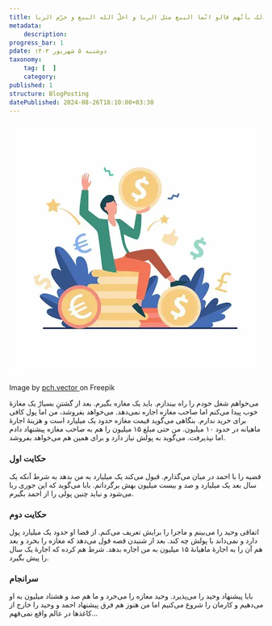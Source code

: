 ```yaml
---
title: ذلک بأنّهم قالو انّما البیع مثل الربا و احلّ الله البیع و حرّم الربا
metadata:
    description:
progress_bar: 1
pdate: دوشنبه ۵ شهریور ۱۴۰۳
taxonomy:
    tag: [  ]
    category: 
published: 1
structure: BlogPosting
datePublished: 2024-08-26T18:10:00+03:30
---
```


![ مردی که از به دست آوردن پول بیش‌تر خوش‌حال است ](happy-businessman-earning-money-illustration.webp)

<div class="align-center">
Image by <a href="https://www.freepik.com/free-vector/happy-businessman-earning-money-illustration_8271028.htm"> pch.vector </a> on Freepik
</div>

می‌خواهم شغل خودم را راه بیندازم. باید یک مغازه بگیرم. بعد از گشتنِ بسیارْ یک مغازهٔ خوب پیدا می‌کنم اما صاحب مغازه اجاره نمی‌دهد. می‌خواهد بفروشد، من اما پول کافی برای خرید ندارم. بنگاهی می‌گوید قیمت مغازه حدود یک میلیارد است و هزینهٔ اجارهٔ ماهیانه در حدود ۱۰ میلیون. من حتی مبلغ ۱۵ میلیون را هم به صاحب مغازه پیشنهاد دادم اما نپذیرفت. می‌گوید به پولش نیاز دارد و برای همین هم می‌خواهد بفروشد.

### حکایت اول

قضیه را با احمد در میان می‌گذارم. قبول می‌کند یک میلیارد به من بدهد به شرط آنکه یک سال بعد یک میلیارد و صد و بیست میلیون بهش برگردانم. بابا می‌گوید که این جوری ربا می‌شود و نباید چنین پولی را از احمد بگیرم.


### حکایت دوم

اتفاقی وحید را می‌بینم و ماجرا را برایش تعریف می‌کنم. از قضا او حدود یک میلیارد پول دارد و نمی‌داند با پولش چه کند. بعد از شنیدن قصه قول می‌دهد که مغازه را بخرد و بعد هم آن را به اجارهٔ ماهیانهٔ ۱۵ میلیون به من اجاره بدهد. شرط هم کرده که اجارهٔ یک سال را پیش بگیرد.


### سرانجام

بابا پیشنهاد وحید را می‌پذیرد. وحید مغازه را می‌خرد و ما هم صد و هشتاد میلیون به او می‌دهیم و کارمان را شروع می‌کنیم اما من هنوز هم فرق پیشنهاد احمد و وحید را خارج از کاغذ‌ها در عالم واقع نمی‌فهم…